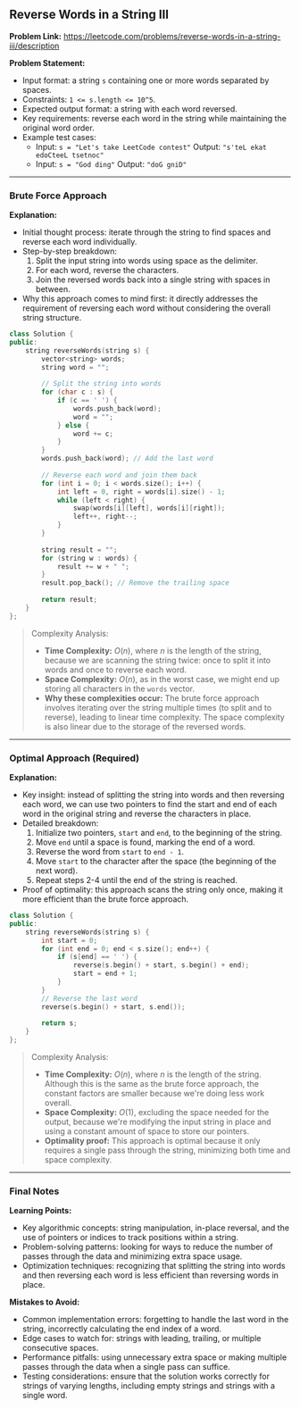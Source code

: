 ## Reverse Words in a String III
**Problem Link:** https://leetcode.com/problems/reverse-words-in-a-string-iii/description

**Problem Statement:**
- Input format: a string `s` containing one or more words separated by spaces.
- Constraints: `1 <= s.length <= 10^5`.
- Expected output format: a string with each word reversed.
- Key requirements: reverse each word in the string while maintaining the original word order.
- Example test cases:
  - Input: `s = "Let's take LeetCode contest"`
    Output: `"s'teL ekat edoCteeL tsetnoc"`
  - Input: `s = "God ding"`
    Output: `"doG gniD"`

---

### Brute Force Approach

**Explanation:**
- Initial thought process: iterate through the string to find spaces and reverse each word individually.
- Step-by-step breakdown:
  1. Split the input string into words using space as the delimiter.
  2. For each word, reverse the characters.
  3. Join the reversed words back into a single string with spaces in between.
- Why this approach comes to mind first: it directly addresses the requirement of reversing each word without considering the overall string structure.

```cpp
class Solution {
public:
    string reverseWords(string s) {
        vector<string> words;
        string word = "";
        
        // Split the string into words
        for (char c : s) {
            if (c == ' ') {
                words.push_back(word);
                word = "";
            } else {
                word += c;
            }
        }
        words.push_back(word); // Add the last word
        
        // Reverse each word and join them back
        for (int i = 0; i < words.size(); i++) {
            int left = 0, right = words[i].size() - 1;
            while (left < right) {
                swap(words[i][left], words[i][right]);
                left++, right--;
            }
        }
        
        string result = "";
        for (string w : words) {
            result += w + " ";
        }
        result.pop_back(); // Remove the trailing space
        
        return result;
    }
};
```

> Complexity Analysis:
> - **Time Complexity:** $O(n)$, where $n$ is the length of the string, because we are scanning the string twice: once to split it into words and once to reverse each word.
> - **Space Complexity:** $O(n)$, as in the worst case, we might end up storing all characters in the `words` vector.
> - **Why these complexities occur:** The brute force approach involves iterating over the string multiple times (to split and to reverse), leading to linear time complexity. The space complexity is also linear due to the storage of the reversed words.

---

### Optimal Approach (Required)

**Explanation:**
- Key insight: instead of splitting the string into words and then reversing each word, we can use two pointers to find the start and end of each word in the original string and reverse the characters in place.
- Detailed breakdown:
  1. Initialize two pointers, `start` and `end`, to the beginning of the string.
  2. Move `end` until a space is found, marking the end of a word.
  3. Reverse the word from `start` to `end - 1`.
  4. Move `start` to the character after the space (the beginning of the next word).
  5. Repeat steps 2-4 until the end of the string is reached.
- Proof of optimality: this approach scans the string only once, making it more efficient than the brute force approach.

```cpp
class Solution {
public:
    string reverseWords(string s) {
        int start = 0;
        for (int end = 0; end < s.size(); end++) {
            if (s[end] == ' ') {
                reverse(s.begin() + start, s.begin() + end);
                start = end + 1;
            }
        }
        // Reverse the last word
        reverse(s.begin() + start, s.end());
        
        return s;
    }
};
```

> Complexity Analysis:
> - **Time Complexity:** $O(n)$, where $n$ is the length of the string. Although this is the same as the brute force approach, the constant factors are smaller because we're doing less work overall.
> - **Space Complexity:** $O(1)$, excluding the space needed for the output, because we're modifying the input string in place and using a constant amount of space to store our pointers.
> - **Optimality proof:** This approach is optimal because it only requires a single pass through the string, minimizing both time and space complexity.

---

### Final Notes

**Learning Points:**
- Key algorithmic concepts: string manipulation, in-place reversal, and the use of pointers or indices to track positions within a string.
- Problem-solving patterns: looking for ways to reduce the number of passes through the data and minimizing extra space usage.
- Optimization techniques: recognizing that splitting the string into words and then reversing each word is less efficient than reversing words in place.

**Mistakes to Avoid:**
- Common implementation errors: forgetting to handle the last word in the string, incorrectly calculating the end index of a word.
- Edge cases to watch for: strings with leading, trailing, or multiple consecutive spaces.
- Performance pitfalls: using unnecessary extra space or making multiple passes through the data when a single pass can suffice.
- Testing considerations: ensure that the solution works correctly for strings of varying lengths, including empty strings and strings with a single word.